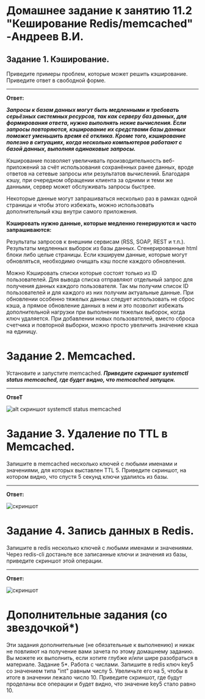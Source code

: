 # Домашнее задание к занятию 11.2 "Кеширование Redis/memcached" -Андреев В.И.


## Задание 1. Кэширование.
Приведите примеры проблем, которые может решить кэширование.
Приведите ответ в свободной форме.
___
**Ответ:**

***Запросы к базам данных могут быть медленными и требовать серьёзных системных ресурсов, так как серверу баз данных, для формирования ответа, нужно выполнять некие вычисления. Если запросы повторяются, кэширование их средствами базы данных поможет уменьшить время её отклика. Кроме того, кэширование полезно в ситуациях, когда несколько компьютеров работают с базой данных, выполняя одинаковые запросы.***

Кэширование позволяет увеличивать производительность веб-приложений за счёт использования сохранённых ранее данных, вроде ответов на сетевые запросы или результатов вычислений. Благодаря кэшу, при очередном обращении клиента за одними и теми же данными, сервер может обслуживать запросы быстрее.

Некоторые данные могут запрашиваться несколько раз в рамках одной страницы и чтобы этого избежать, можно использовать дополнительный кэш внутри самого приложения.

**Кэшировать нужно данные, которые медленно генерируются и часто запрашиваются:**

Результаты запросов к внешним сервисам (RSS, SOAP, REST и т.п.).
Результаты медленных выборок из базы данных.
Сгенерированные html блоки либо целые страницы.
Если кэшируем данные, которые могут обновляться, необходимо очищать кэш после каждого обновления.
 
Можно Кэшировать списки которые состоят только из ID пользователей.
Для вывода списка отправляют отдельный запрос для получения данных каждого пользователя.
Так мы получим список ID пользователей и для каждого из них получим актуальные данные.
При обновлении особенно тяжелых данных следует использовать не сброс кэша, а прямое обновление данных в нем и это позволит избежать дополнительной нагрузки при выполнении тяжелых выборок, когда ключ удаляется. 
При добавлении новых пользователей, вместо сброса счетчика и повторной выборки, можно просто увеличить значение кэша на единицу.

# Задание 2. Memcached.

Установите и запустите memcached.
***Приведите скриншот systemctl status memcached, где будет видно, что memcached запущен.***
___
**ОтвеТ**

![alt скриншот systemctl status memcached ](http://https://photos.app.goo.gl/mKuHjiG2xMAcBymP8)

# Задание 3. Удаление по TTL в Memcached.

Запишите в memcached несколько ключей с любыми именами и значениями, для которых выставлен TTL 5.
Приведите скриншот, на котором видно, что спустя 5 секунд ключи удалилсь из базы.
___

**Ответ:**

![скриншот](https://photos.app.goo.gl/QtevvbRBWpgLTmHCA)


# Задание 4. Запись данных в Redis.

Запишите в redis несколько ключей с любыми именами и значениями.
Через redis-cli достаньте все записанные ключи и значения из базы, приведите скриншот этой операции.
___

**Ответ:**

![скриншот](https://photos.app.goo.gl/ZmCHuy3HnUFiGaen8)


# Дополнительные задания (со звездочкой*)

Эти задания дополнительные (не обязательные к выполнению) и никак не повлияют на получение вами зачета по этому домашнему заданию. Вы можете их выполнить, если хотите глубже и/или шире разобраться в материале.
Задание 5*. Работа с числами.
Запишите в redis ключ key5 со значением типа "int" равным числу 5. Увеличьте его на 5, чтобы в итоге в значении лежало число 10.
Приведите скриншот, где будут проделаны все операции и будет видно, что значение key5 стало равно 10.

